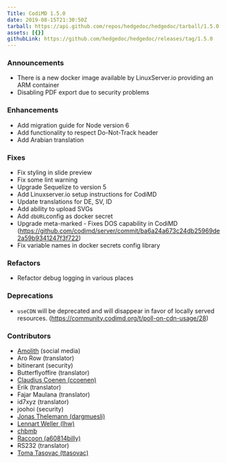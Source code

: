 ```yaml
---
Title: CodiMD 1.5.0
date: 2019-08-15T21:30:50Z
tarball: https://api.github.com/repos/hedgedoc/hedgedoc/tarball/1.5.0
assets: [{}]
githubLink: https://github.com/hedgedoc/hedgedoc/releases/tag/1.5.0
---
```

### Announcements
* There is a new docker image available by LinuxServer.io providing an ARM container
* Disabling PDF export due to security problems

### Enhancements
* Add migration guide for Node version 6
* Add functionality to respect Do-Not-Track header
* Add Arabian translation

### Fixes
* Fix styling in slide preview
* Fix some lint warning
* Upgrade Sequelize to version 5
* Add Linuxserver.io setup instructions for CodiMD
* Update translations for DE, SV, ID
* Add ability to upload SVGs
* Add `dbURL`config as docker secret
* Upgrade meta-marked - Fixes DOS capability in CodiMD (https://github.com/codimd/server/commit/ba6a24a673c24db25969de2a59b9341247f3f722)
* Fix variable names in docker secrets config library

### Refactors
* Refactor debug logging in various places

### Deprecations
* `useCDN` will be deprecated and will disappear in favor of locally served resources. (https://community.codimd.org/t/poll-on-cdn-usage/28)

### Contributors
* [Amolith](https://github.com/Amolith) (social media)
* Aro Row (translator)
* bitinerant (security)
* Butterflyoffire (translator)
* [Claudius Coenen (ccoenen)](https://github.com/ccoenen)
* Erik (translator)
* Fajar Maulana (translator)
* id7xyz (translator)
* joohoi (security)
* [Jonas Thelemann (dargmuesli)](https://github.com/dargmuesli)
* [Lennart Weller (lhw)](https://github.com/lhw)
* [chbmb](https://github.com/CHBMB)
* [Raccoon (a60814billy)](https://github.com/a60814billy)
* RS232 (translator)
* [Toma Tasovac (ttasovac)](https://github.com/ttasovac)